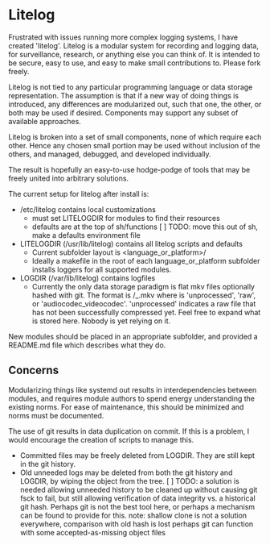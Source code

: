 Litelog
=======

Frustrated with issues running more complex logging systems, I have created 'litelog'.
Litelog is a modular system for recording and logging data, for surveillance, research, or
anything else you can think of.  It is intended to be secure, easy to use, and easy to
make small contributions to.  Please fork freely.

Litelog is not tied to any particular programming language or data storage representation.
The assumption is that if a new way of doing things is introduced, any differences are
modularized out, such that one, the other, or both may be used if desired.  Components
may support any subset of available approaches.

Litelog is broken into a set of small components, none of which require each other.
Hence any chosen small portion may be used without inclusion of the others, and
managed, debugged, and developed individually.

The result is hopefully an easy-to-use hodge-podge of tools that may be freely united into
arbitrary solutions.

The current setup for litelog after install is:
- /etc/litelog contains local customizations
  - must set LITELOGDIR for modules to find their resources
  - defaults are at the top of sh/functions
    [ ] TODO: move this out of sh, make a defaults environment file
- LITELOGDIR (/usr/lib/litelog) contains all litelog scripts and defaults
  - Current subfolder layout is <language_or_platform>/<module>
  - Ideally a makefile in the root of each language_or_platform subfolder installs loggers
    for all supported modules.
- LOGDIR (/var/lib/litelog) contains logfiles
  - Currently the only data storage paradigm is flat mkv files optionally hashed with git.
    The format is <module>/<date>_<hostname>_<device>_<compression>.mkv where <compression> is
      'unprocessed', 'raw', or 'audiocodec_videocodec'.  'unprocessed' indicates a raw file that
      has not been successfully compressed yet.
    Feel free to expand what is stored here.  Nobody is yet relying on it.

New modules should be placed in an appropriate subfolder, and provided a README.md file
which describes what they do.

Concerns
--------

Modularizing things like systemd out results in interdependencies between modules, and requires
module authors to spend energy understanding the existing norms.  For ease of maintenance, this
should be minimized and norms must be documented.

The use of git results in data duplication on commit.  If this is a problem, I would
encourage the creation of scripts to manage this.
- Committed files may be freely deleted from LOGDIR.  They are still kept in the git history.
- Old unneeded logs may be deleted from both the git history and LOGDIR, by wiping the object
  from the tree.
  [ ] TODO: a solution is needed allowing unneeded history to be cleaned up without causing
            git fsck to fail, but still allowing verification of data integrity vs. a
            historical git hash.  Perhaps git is not the best tool here, or perhaps a mechanism
            can be found to provide for this.
            note: shallow clone is not a solution everywhere, comparison with old hash is lost
                  perhaps git can function with some accepted-as-missing object files
